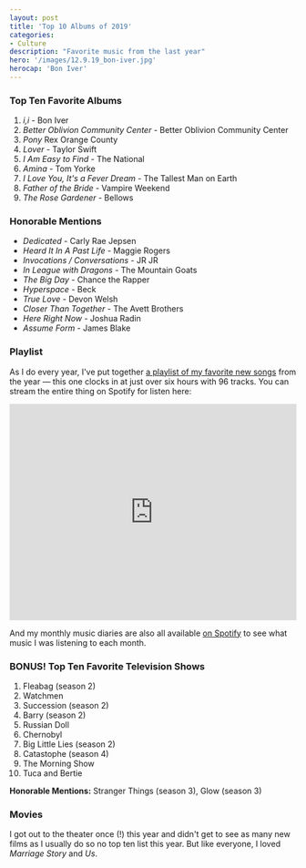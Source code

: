 ```yaml
---
layout: post
title: 'Top 10 Albums of 2019'
categories:
- Culture
description: "Favorite music from the last year"
hero: '/images/12.9.19_bon-iver.jpg'
herocap: 'Bon Iver'
---
```


### Top Ten Favorite Albums
1. *i,i* - Bon Iver
3. *Better Oblivion Community Center* - Better Oblivion Community Center
4. *Pony* Rex Orange County
5. *Lover* - Taylor Swift
6. *I Am Easy to Find* - The National
7. *Amina* - Tom Yorke
8. *I Love You, It's a Fever Dream* - The Tallest Man on Earth
9. *Father of the Bride* - Vampire Weekend
10. *The Rose Gardener* - Bellows

### Honorable Mentions
* *Dedicated* - Carly Rae Jepsen
* *Heard It In A Past Life* - Maggie Rogers
* *Invocations / Conversations* - JR JR
* *In League with Dragons* - The Mountain Goats
* *The Big Day* - Chance the Rapper
* *Hyperspace* - Beck
* *True Love* - Devon Welsh
* *Closer Than Together* - The Avett Brothers
* *Here Right Now* - Joshua Radin
* *Assume Form* - James Blake

### Playlist
As I do every year, I've put together [a playlist of my favorite new songs](https://open.spotify.com/playlist/1Xo8MIxAylLgtoQMO3gnuY?si=Bm8ygvCkRm2Nduqvn4zVnw) from the year — this one clocks in at just over six hours with 96 tracks. You can stream the entire thing on Spotify for listen here:

<iframe src="https://open.spotify.com/embed/playlist/1Xo8MIxAylLgtoQMO3gnuY" width="100%" height="380" frameborder="0" allowtransparency="true" allow="encrypted-media"></iframe>

And my monthly music diaries are also all available [on Spotify](https://open.spotify.com/user/jarrettfuller?si=14AScrFBRyeN-RvyLOr0Pg) to see what music I was listening to each month.

### BONUS! Top Ten Favorite Television Shows
1. Fleabag (season 2)
2. Watchmen
3. Succession (season 2)
4. Barry (season 2)
5. Russian Doll
6. Chernobyl
7. Big Little Lies (season 2)
8. Catastophe (season 4)
9. The Morning Show
10. Tuca and Bertie

**Honorable Mentions:** Stranger Things (season 3), Glow (season 3)

### Movies
I got out to the theater once (!) this year and didn't get to see as many new films as I usually do so no top ten list this year. But like everyone, I loved *Marriage Story* and *Us*.
